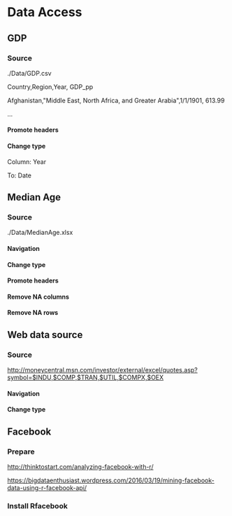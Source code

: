 # Data Access

## GDP

### Source

./Data/GDP.csv

Country,Region,Year, GDP_pp

Afghanistan,"Middle East, North Africa, and Greater Arabia",1/1/1901, 613.99

...

#### Promote headers

#### Change type

Column: Year

To: Date

## Median Age

### Source

./Data/MedianAge.xlsx

#### Navigation

#### Change type

#### Promote headers

#### Remove NA columns

#### Remove NA rows

## Web data source

### Source

http://moneycentral.msn.com/investor/external/excel/quotes.asp?symbol=$INDU,$COMP,$TRAN,$UTIL,$COMPX,$OEX

#### Navigation

#### Change type

## Facebook

### Prepare

http://thinktostart.com/analyzing-facebook-with-r/

https://bigdataenthusiast.wordpress.com/2016/03/19/mining-facebook-data-using-r-facebook-api/

### Install Rfacebook



